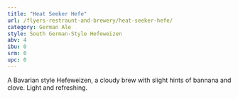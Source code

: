 ```yaml
---
title: "Heat Seeker Hefe"
url: /flyers-restraunt-and-brewery/heat-seeker-hefe/
category: German Ale
style: South German-Style Hefeweizen
abv: 4
ibu: 0
srm: 0
upc: 0
---
```

A Bavarian style Hefeweizen, a cloudy brew with slight hints of bannana and clove.  Light and refreshing.
